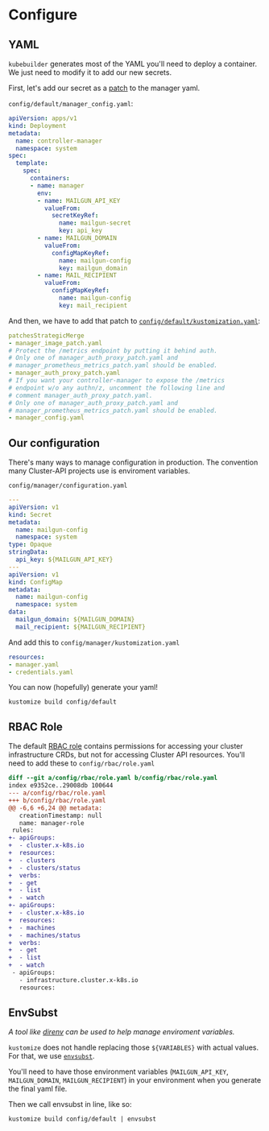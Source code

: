 # Configure

## YAML

`kubebuilder` generates most of the YAML you'll need to deploy a container. 
We just need to modify it to add our new secrets. 

First, let's add our secret as a [patch] to the manager yaml.

`config/default/manager_config.yaml`:

```yaml
apiVersion: apps/v1
kind: Deployment
metadata:
  name: controller-manager
  namespace: system
spec:
  template:
    spec:
      containers:
      - name: manager
        env: 
        - name: MAILGUN_API_KEY
          valueFrom:
            secretKeyRef:
              name: mailgun-secret
              key: api_key
        - name: MAILGUN_DOMAIN
          valueFrom:
            configMapKeyRef:
              name: mailgun-config
              key: mailgun_domain
        - name: MAIL_RECIPIENT
          valueFrom:
            configMapKeyRef:
              name: mailgun-config
              key: mail_recipient
```

And then, we have to add that patch to [`config/default/kustomization.yaml`][kustomizeyaml]:

```yaml
patchesStrategicMerge
- manager_image_patch.yaml
# Protect the /metrics endpoint by putting it behind auth.
# Only one of manager_auth_proxy_patch.yaml and
# manager_prometheus_metrics_patch.yaml should be enabled.
- manager_auth_proxy_patch.yaml
# If you want your controller-manager to expose the /metrics
# endpoint w/o any authn/z, uncomment the following line and
# comment manager_auth_proxy_patch.yaml.
# Only one of manager_auth_proxy_patch.yaml and
# manager_prometheus_metrics_patch.yaml should be enabled.
- manager_config.yaml
```

[kustomizeyaml]: https://github.com/kubernetes-sigs/kustomize/blob/master/docs/glossary.md#kustomization
[patch]: https://github.com/kubernetes/community/blob/master/contributors/devel/sig-api-machinery/strategic-merge-patch.md

## Our configuration

There's many ways to manage configuration in production.
The convention many Cluster-API projects use is enviroment variables.

`config/manager/configuration.yaml`

```yaml
---
apiVersion: v1
kind: Secret
metadata:
  name: mailgun-config
  namespace: system
type: Opaque
stringData:
  api_key: ${MAILGUN_API_KEY}
---
apiVersion: v1
kind: ConfigMap
metadata:
  name: mailgun-config
  namespace: system
data:
  mailgun_domain: ${MAILGUN_DOMAIN}
  mail_recipient: ${MAILGUN_RECIPIENT}
```

And add this to `config/manager/kustomization.yaml`

```yaml
resources:
- manager.yaml
- credentials.yaml
```

You can now (hopefully) generate your yaml!

```
kustomize build config/default
```

## RBAC Role

The default [RBAC role][role] contains permissions for accessing your cluster infrastructure CRDs, but not for accessing Cluster API resources. 
You'll need to add these to `config/rbac/role.yaml`

[role]: https://kubernetes.io/docs/reference/access-authn-authz/rbac/

```diff
diff --git a/config/rbac/role.yaml b/config/rbac/role.yaml
index e9352ce..29008db 100644
--- a/config/rbac/role.yaml
+++ b/config/rbac/role.yaml
@@ -6,6 +6,24 @@ metadata:
   creationTimestamp: null
   name: manager-role
 rules:
+- apiGroups:
+  - cluster.x-k8s.io
+  resources:
+  - clusters
+  - clusters/status
+  verbs:
+  - get
+  - list
+  - watch
+- apiGroups:
+  - cluster.x-k8s.io
+  resources:
+  - machines
+  - machines/status
+  verbs:
+  - get
+  - list
+  - watch
 - apiGroups:
   - infrastructure.cluster.x-k8s.io
   resources:
```

## EnvSubst

_A tool like [direnv](https://direnv.net/) can be used to help manage enviroment variables._


`kustomize` does not handle replacing those `${VARIABLES}` with actual values. 
For that, we use [`envsubst`][envsubst].

You'll need to have those environment variables (`MAILGUN_API_KEY`, `MAILGUN_DOMAIN`, `MAILGUN_RECIPIENT`) in your environment when you generate the final yaml file.

Then we call envsubst in line, like so:

```
kustomize build config/default | envsubst
```

[envsubst]: https://linux.die.net/man/1/envsubst

